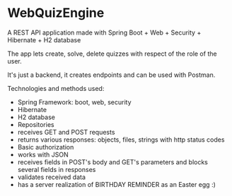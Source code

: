 # WebQuizEngine
A REST API application made with Spring Boot + Web + Security + Hibernate + H2 database

The app lets create, solve, delete quizzes with respect of the role of the user.

It's just a backend, it creates endpoints and can be used with Postman.

Technologies and methods used:
- Spring Framework: boot, web, security
- Hibernate
- H2 database
- Repositories
- receives GET and POST requests
- returns various responses: objects, files, strings with http status codes
- Basic authorization
- works with JSON
- receives fields in POST's body and GET's parameters and blocks several fields in responses
- validates received data
- has a server realization of BIRTHDAY REMINDER as an Easter egg :)


